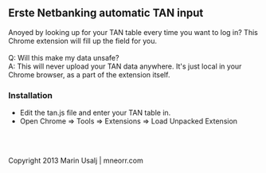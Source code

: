 ## Erste Netbanking automatic TAN input

Anoyed by looking up for your TAN table every time you want to log in?
This Chrome extension will fill up the field for you.
<br>
<br>
Q: Will this make my data unsafe?<br>
A: This will never upload your TAN data anywhere. It's just local in your Chrome browser, as a part of the extension itself.


### Installation

  - Edit the tan.js file and enter your TAN table in.
  - Open Chrome => Tools => Extensions => Load Unpacked Extension


<br>
<br>

Copyright 2013 Marin Usalj | mneorr.com
